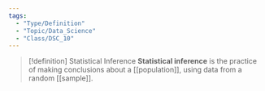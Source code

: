 ```yaml
---
tags:
  - "Type/Definition"
  - "Topic/Data_Science"
  - "Class/DSC_10"
---
```


> [!definition] Statistical Inference
> **Statistical inference** is the practice of making conclusions about a [[population]], using data from a random [[sample]].